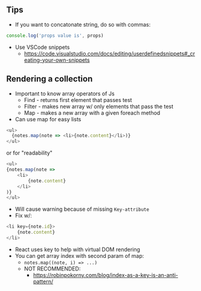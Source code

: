 ## Tips
- If you want to concatonate string, do so with commas:
```js
console.log('props value is', props)
```
- Use VSCode snippets
	- https://code.visualstudio.com/docs/editing/userdefinedsnippets#_creating-your-own-snippets
## Rendering a collection
- Important to know array operators of Js
	- Find - returns first element that passes test
	- Filter - makes new array w/ only elements that pass the test
	- Map - makes a new array with a given foreach method
- Can use map for easy lists
```js
<ul>
  {notes.map(note => <li>{note.content}</li>)}
</ul>
```
or for "readability"
```js
<ul>
{notes.map(note => 
	<li>            
		{note.content}
	</li>
)}
</ul>
```
- Will cause warning because of missing `Key-attribute`
- Fix w/:
```js
<li key={note.id}>
	{note.content}
</li>
```
- React uses key to help with virtual DOM rendering
- You can get array index with second param of map:
	- `notes.map((note, i) => ...)`
	- NOT RECOMMENDED:
		- https://robinpokorny.com/blog/index-as-a-key-is-an-anti-pattern/
